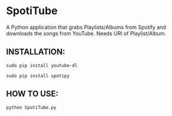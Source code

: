 # SpotiTube
A Python application that grabs Playlists/Albums from Spotify and downloads the songs from YouTube.
Needs URI of Playlist/Album.

## INSTALLATION:

`sudo pip install youtube-dl`

`sudo pip install spotipy`

## HOW TO USE:

`python SpotiTube.py`
